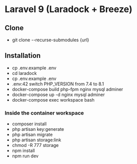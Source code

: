 # Laravel 9 (Laradock + Breeze)
## Clone
 - git clone --recurse-submodules {url}
## Installation
 - cp .env.example .env
 - cd laradock
 - cp .env.example .env
 - .env:42 switch PHP_VERSION from 7.4 to 8.1
 - docker-compose build php-fpm nginx mysql adminer
 - docker-compose up -d nginx mysql adminer
 - docker-compose exec workspace bash
### Inside the container workspace
 - composer install
 - php artisan key:generate
 - php artisan migrate
 - php artisan storage:link
 - chmod -R 777 storage
 - npm install
 - npm run dev

